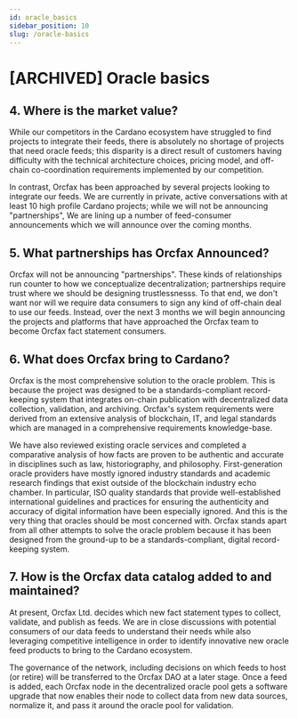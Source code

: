 ```yaml
---
id: oracle_basics
sidebar_position: 10
slug: /oracle-basics
---
```


# [ARCHIVED] Oracle basics

## 4. Where is the market value?

While our competitors in the Cardano ecosystem have struggled to find projects to integrate their feeds, there is absolutely no shortage of projects that need oracle feeds; this disparity is a direct result of customers having difficulty with the technical architecture choices, pricing model, and off-chain co-coordination requirements implemented by our competition.

In contrast, Orcfax has been approached by several projects looking to integrate our feeds. We are currently in private, active conversations with at least 10 high profile Cardano projects; while we will not be announcing "partnerships", We are lining up a number of feed-consumer announcements which we will announce over the coming months.

## 5. What partnerships has Orcfax Announced?

Orcfax will not be announcing "partnerships". These kinds of relationships run counter to how we conceptualize decentralization; partnerships require trust where we should be designing trustlessnesss. To that end, we don't want nor will we require data consumers to sign any kind of off-chain deal to use our feeds. Instead, over the next 3 months we will begin announcing the projects and platforms that have approached the Orcfax team to become Orcfax fact statement consumers.

## 6. What does Orcfax bring to Cardano?

Orcfax is the most comprehensive solution to the oracle problem. This is because the project was designed to be a standards-compliant record-keeping system that integrates on-chain publication with decentralized data collection, validation, and archiving. Orcfax's system requirements were derived from an extensive analysis of blockchain, IT, and legal standards which are managed in a comprehensive requirements knowledge-base.

We have also reviewed existing oracle services and completed a comparative analysis of how facts are proven to be authentic and accurate in disciplines such as law, historiography, and philosophy. First-generation oracle providers have mostly ignored industry standards and academic research findings that exist outside of the blockchain industry echo chamber. In particular, ISO quality standards that provide well-established international guidelines and practices for ensuring the authenticity and accuracy of digital information have been especially ignored. And this is the very thing that oracles should be most concerned with. Orcfax stands apart from all other attempts to solve the oracle problem because it has been designed from the ground-up to be a standards-compliant, digital record-keeping system.

## 7. How is the Orcfax data catalog added to and maintained?

At present, Orcfax Ltd. decides which new fact statement types to collect, validate, and publish as feeds. We are in close discussions with potential consumers of our data feeds to understand their needs while also leveraging competitive intelligence in order to identify innovative new oracle feed products to bring to the Cardano ecosystem.

The governance of the network, including decisions on which feeds to host (or retire) will be transferred to the Orcfax DAO at a later stage. Once a feed is added, each Orcfax node in the decentralized oracle pool gets a software upgrade that now enables their node to collect data from new data sources, normalize it, and pass it around the oracle pool for validation.
